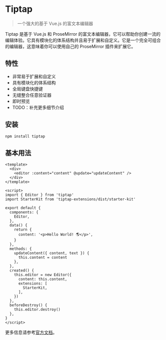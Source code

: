 # Tiptap

> 一个强大的基于 Vue.js 的富文本编辑器

Tiptap 是基于 Vue.js 和 ProseMirror 的富文本编辑器，它可以帮助你创建一流的编辑体验。它具有模块化的体系结构并且易于扩展和自定义。它是一个完全可组合的编辑器，这意味着你可以使用自己的 ProseMirror 插件来扩展它。

## 特性

* 非常易于扩展和自定义
* 具有模块化的体系结构
* 全局键盘快捷键
* 无缝整合任意验证器
* 即时预览
* TODO：补充更多细节介绍

## 安装

```bash
npm install tiptap
```

## 基本用法

```vue
<template>
  <div>
    <editor :content="content" @update="updateContent" />
  </div>
</template>

<script>
import { Editor } from 'tiptap'
import StarterKit from 'tiptap-extensions/dist/starter-kit'

export default {
  components: {
    Editor,
  },
  data() {
    return {
      content: '<p>Hello World! 🌎️</p>',
    }
  },
  methods: {
    updateContent({ content, text }) {
      this.content = content
    },
  },
  created() {
    this.editor = new Editor({
      content: this.content,
      extensions: [
        StarterKit,
      ],
    })
  },
  beforeDestroy() {
    this.editor.destroy()
  },
}
</script>
```

更多信息请参考[官方文档](https://www.tiptap.dev/)。